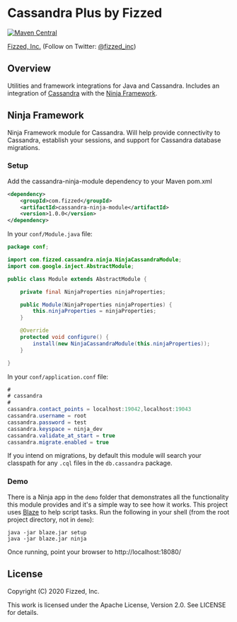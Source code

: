 Cassandra Plus by Fizzed
============================================

[![Maven Central](https://maven-badges.herokuapp.com/maven-central/com.fizzed/cassandra-plus/badge.svg)](https://maven-badges.herokuapp.com/maven-central/com.fizzed/cassandra-plus)

[Fizzed, Inc.](http://fizzed.com) (Follow on Twitter: [@fizzed_inc](http://twitter.com/fizzed_inc))

## Overview

Utilities and framework integrations for Java and Cassandra. Includes an integration
of [Cassandra](https://cassandra.apache.org/) with the [Ninja Framework](https://github.com/ninjaframework/ninja).

## Ninja Framework

Ninja Framework module for Cassandra. Will help provide connectivity to Cassandra,
establish your sessions, and support for Cassandra database migrations.

### Setup

Add the cassandra-ninja-module dependency to your Maven pom.xml

```xml
<dependency>
    <groupId>com.fizzed</groupId>
    <artifactId>cassandra-ninja-module</artifactId>
    <version>1.0.0</version>
</dependency>
```

In your `conf/Module.java` file:

```java
package conf;

import com.fizzed.cassandra.ninja.NinjaCassandraModule;
import com.google.inject.AbstractModule;

public class Module extends AbstractModule {

    private final NinjaProperties ninjaProperties;

    public Module(NinjaProperties ninjaProperties) {
        this.ninjaProperties = ninjaProperties;
    }

    @Override
    protected void configure() {
        install(new NinjaCassandraModule(this.ninjaProperties));
    }

}
```

In your `conf/application.conf` file:

```java
#
# cassandra
#
cassandra.contact_points = localhost:19042,localhost:19043
cassandra.username = root
cassandra.password = test
cassandra.keyspace = ninja_dev
cassandra.validate_at_start = true
cassandra.migrate.enabled = true
```

If you intend on migrations, by default this module will search your classpath
for any `.cql` files in the `db.cassandra` package.

### Demo 

There is a Ninja app in the `demo` folder that demonstrates all the functionality
this module provides and it's a simple way to see how it works.  This project 
uses [Blaze](https://github.com/fizzed/blaze) to help script tasks. Run the
following in your shell (from the root project directory, not in `demo`):

    java -jar blaze.jar setup
    java -jar blaze.jar ninja

Once running, point your browser to http://localhost:18080/

## License

Copyright (C) 2020 Fizzed, Inc.

This work is licensed under the Apache License, Version 2.0. See LICENSE for details.